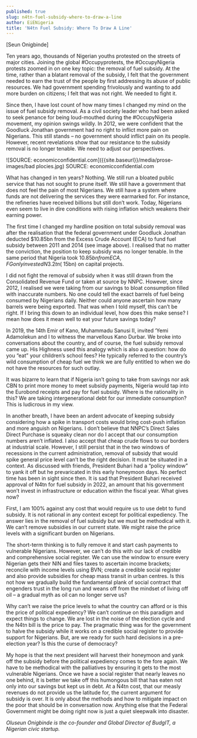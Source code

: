 ```yaml
---
published: true
slug: n4tn-fuel-subsidy-where-to-draw-a-line
author: EiENigeria
title: 'N4tn Fuel Subsidy: Where To Draw A Line'
---
```

 [Seun Onigbinde]

Ten years ago, thousands of Nigerian youths protested on the streets of major cities. Joining the global #Occupyprotests, the #OccupyNigeria protests zoomed in on one key topic: the removal of fuel subsidy. At the time, rather than a blatant removal of the subsidy, I felt that the government needed to earn the trust of the people by first addressing its abuse of public resources. We had government spending frivolously and wanting to add more burden on citizens; I felt that was not right. We needed to fight it.

Since then, I have lost count of how many times I changed my mind on the issue of fuel subsidy removal. As a civil society leader who had been asked to seek penance for being loud-mouthed during the #OccupyNigeria movement, my opinion swings wildly. In 2012, we were confident that the Goodluck Jonathan government had no right to inflict more pain on Nigerians. This still stands – no government should inflict pain on its people. However, recent revelations show that our resistance to the subsidy removal is no longer tenable. We need to adjust our perspectives.


![SOURCE: economicconfidential.com]({{site.baseurl}}/media/prose-images/bad plocies.jpg)
SOURCE: economicconfidential.com

What has changed in ten years? Nothing. We still run a bloated public service that has not sought to prune itself. We still have a government that does not feel the pain of most Nigerians. We still have a system where funds are not delivering the services they were earmarked for. For instance, the refineries have received billions but still don’t work. Today, Nigerians even seem to live in dire conditions with rising inflation which weakens their earning power.

The first time I changed my hardline position on total subsidy removal was after the realisation that the federal government under Goodluck Jonathan deducted $10.85bn from the Excess Crude Account (ECA) to fund fuel subsidy between 2011 and 2014 (see image above). I realised that no matter the conviction, the position to keep subsidy was no longer tenable. In the same period that Nigeria took $10.85bn from ECA, FG only invested N3.2tn (~$15bn) on capital projects.

I did not fight the removal of subsidy when it was still drawn from the Consolidated Revenue Fund or taken at source by NNPC. However, since 2012, I realised we were taking from our savings to bloat consumption filled with inaccurate numbers. No one could tell the exact barrels of fuel being consumed by Nigerians daily. Neither could anyone ascertain how many barrels were being exported. That was when I told myself, this can’t be right. If I bring this down to an individual level, how does this make sense? I mean how does it mean well to eat your future savings today?

In 2019, the 14th Emir of Kano, Muhammadu Sanusi II, invited ‘Yemi Adamolekun and I to witness the marvellous Kano Durbar. We broke into conversations about the country, and of course, the fuel subsidy removal came up. His Highness used this analogy which is also a question: how do you “eat” your children’s school fees? He typically referred to the country’s wild consumption of cheap fuel we think we are fully entitled to when we do not have the resources for such outlay.

It was bizarre to learn that if Nigeria isn’t going to take from savings nor ask CBN to print more money to meet subsidy payments, Nigeria would tap into the Eurobond receipts and pay for fuel subsidy. Where is the rationality in this? We are taking intergenerational debt for our immediate consumption? This is ludicrous in my view.

In another breath, I have been an ardent advocate of keeping subsidy considering how a spike in transport costs would bring cost-push inflation and more anguish on Nigerians. I don’t believe that NNPC’s Direct Sales Direct Purchase is squeaky clean nor do I accept that our consumption numbers aren’t inflated. I also accept that cheap crude flows to our borders at industrial scale. However, I still persist that in the two windows of recessions in the current administration, removal of subsidy that would spike general price level can’t be the right decision. It must be situated in a context. As discussed with friends, President Buhari had a “policy window” to yank it off but he prevaricated in this early honeymoon days. No perfect time has been in sight since then. It is sad that President Buhari received approval of N4tn for fuel subsidy in 2022, an amount that his government won’t invest in infrastructure or education within the fiscal year. What gives now?

First, I am 100% against any cost that would require us to use debt to fund subsidy. It is not rational in any context except for political expediency. The answer lies in the removal of fuel subsidy but we must be methodical with it. We can’t remove subsidies in our current state. We might raise the price levels with a significant burden on Nigerians.

The short-term thinking is to fully remove it and start cash payments to vulnerable Nigerians. However, we can’t do this with our lack of credible and comprehensive social register. We can use the window to ensure every Nigerian gets their NIN and files taxes to ascertain income brackets; reconcile with income levels using BVN; create a credible social register and also provide subsidies for cheap mass transit in urban centres. Is this not how we gradually build the fundamental plank of social contract that engenders trust in the long run and weans off from the mindset of living off oil – a gradual myth as oil can no longer serve us?

Why can’t we raise the price levels to what the country can afford or is this the price of political expediency? We can’t continue on this paradigm and expect things to change. We are lost in the noise of the election cycle and the N4tn bill is the price to pay. The pragmatic thing was for the government to halve the subsidy while it works on a credible social register to provide support for Nigerians. But, are we ready for such hard decisions in a pre-election year? Is this the curse of democracy?

My hope is that the next president will harvest their honeymoon and yank off the subsidy before the political expediency comes to the fore again. We have to be methodical with the palliatives by ensuring it gets to the most vulnerable Nigerians.
Once we have a social register that nearly leaves no one behind, it is better we take off this humongous bill that has eaten not only into our savings but kept us in debt. At a N4tn cost, that our measly revenues do not provide us the latitude for, the current argument for subsidy is over.
It is only about the methods and how to mitigate impact on the poor that should be in conversation now. Anything else that the Federal Government might be doing right now is just a quiet sleepwalk into disaster.

_Oluseun Onigbinde is the co-founder and Global Director of BudgIT, a Nigerian civic startup._